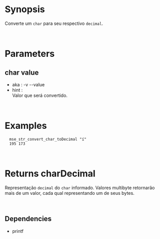 # Synopsis

Converte um `char` para seu respectivo `decimal`.



&nbsp;

# Parameters

## char value

- aka       : -v --value
- hint      :  
  Valor que será convertido.



&nbsp;

# Examples

``` shell
  mse_str_convert_char_toDecimal "í" 
  195 173
```



&nbsp;

# Returns charDecimal

Representação `decimal` do `char` informado.
Valores multibyte retornarão mais de um valor, cada qual representando um de 
seus bytes.



&nbsp;

## Dependencies

- printf
